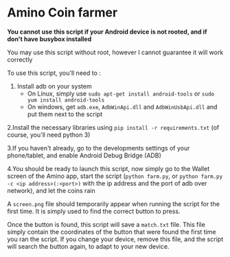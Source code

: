 # Amino Coin farmer
__You cannot use this script if your Android device is not rooted, and if don't have busybox installed__

You may use this script without root, however I cannot guarantee it will work correctly

To use this script, you'll need to :

1. Install adb on your system
    * On Linux, simply use `sudo apt-get install android-tools` or `sudo yum install android-tools`
    * On windows, get `adb.exe`, `AdbWinApi.dll` and `AdbWinUsbApi.dll` and put them next to the script

2.Install the necessary libraries using `pip install -r requirements.txt` (of course, you'll need python 3)

3.If you haven't already, go to the developments settings of your phone/tablet, and enable Android Debug Bridge (ADB)

4.You should be ready to launch this script, now simply go to the Wallet screen of the Amino app, start the script (`python farm.py`, or `python farm.py -c <ip address>(:<port>)` with the ip address and the port of adb over network), and let the coins rain

A `screen.png` file should temporarily appear when running the script for the first time. It is simply used to find the correct button to press.

Once the button is found, this script will save a `match.txt` file. This file simply contain the coordinates of the button that were found the first time you ran the script. If you change your device, remove this file, and the script will search the button again, to adapt to your new device.
